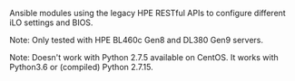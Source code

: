 Ansible modules using the legacy HPE RESTful APIs to configure different iLO settings and BIOS.

Note: Only tested with HPE BL460c Gen8 and DL380 Gen9 servers.

Note: Doesn't work with Python 2.7.5 available on CentOS. It works with Python3.6 or (compiled) Python 2.7.15.
